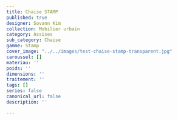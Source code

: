 ```yaml
---
title: Chaise STAMP
published: true
designer: Sovann Kim
collection: Mobilier urbain
category: Assises
sub_category: Chaise
gamme: Stamp
cover_image: "../../images/test-chaise-stamp-transparent.jpg"
caroussel: []
materiau: ''
poids: ''
dimensions: ''
traitement: ''
tags: []
series: false
canonical_url: false
description: ''

---
```

